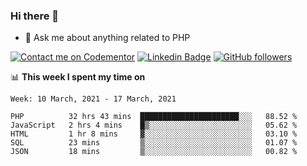 ### Hi there 👋

<!--
**mustafaculban/mustafaculban** is a ✨ _special_ ✨ repository because its `README.md` (this file) appears on your GitHub profile.

Here are some ideas to get you started:

- 🌱 I’m currently learning ...
- 👯 I’m looking to collaborate on ...
- 🤔 I’m looking for help with ...
- 📫 How to reach me: ...
- 😄 Pronouns: ...
- ⚡ Fun fact: ...

-->
- 💬 Ask me about anything related to PHP

[![Contact me on Codementor](https://www.codementor.io/m-badges/karamusluk/book-session.svg)](https://www.codementor.io/@karamusluk?refer=badge)
[![Linkedin Badge](https://img.shields.io/badge/-Mustafa%20Culban-blue?style=social&logo=Linkedin&logoColor=blue&link=https://www.linkedin.com/in/mustafaculban/)](https://www.linkedin.com/in/mustafaculban/) 
[![GitHub followers](https://img.shields.io/github/followers/karamusluk?label=Follow&style=social)](https://github.com/karamusluk/?tab=follow)


📊 **This week I spent my time on**
<!--START_SECTION:waka-->
```text
Week: 10 March, 2021 - 17 March, 2021

PHP          32 hrs 43 mins  ██████████████████████░░░   88.52 % 
JavaScript   2 hrs 4 mins    █▒░░░░░░░░░░░░░░░░░░░░░░░   05.62 % 
HTML         1 hr 8 mins     ▓░░░░░░░░░░░░░░░░░░░░░░░░   03.10 % 
SQL          23 mins         ▒░░░░░░░░░░░░░░░░░░░░░░░░   01.07 % 
JSON         18 mins         ▒░░░░░░░░░░░░░░░░░░░░░░░░   00.82 % 
```
<!--END_SECTION:waka-->


